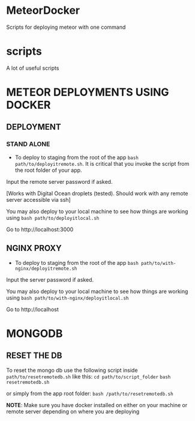 # MeteorDocker
Scripts for deploying meteor with one command

# scripts
A lot of useful scripts

# METEOR DEPLOYMENTS USING DOCKER
## DEPLOYMENT

### STAND ALONE
* To deploy to staging from the root of the app `bash path/to/deployitremote.sh`. It is critical that you invoke the script from the root folder of your app.

Input the remote server password if asked.

[Works with Digital Ocean droplets (tested). Should work with any remote server accessible via ssh]

You may also deploy to your local machine to see how things are working using `bash path/to/deployitlocal.sh`

Go to http://localhost:3000

## NGINX PROXY
* To deploy to staging from the root of the app `bash path/to/with-nginx/deployitremote.sh`

Input the server password if asked.

You may also deploy to your local machine to see how things are working using `bash path/to/with-nginx/deployitlocal.sh`

Go to http://localhost


# MONGODB

## RESET THE DB
To reset the mongo db use the following script inside `path/to/resetremotedb.sh` like this:
`cd path/to/script_folder`
`bash resetremotedb.sh`

or simply from the app root folder:
`bash /path/to/resetremotedb.sh`

**NOTE**: Make sure you have docker installed on either on your machine or remote server depending on where you are deploying
